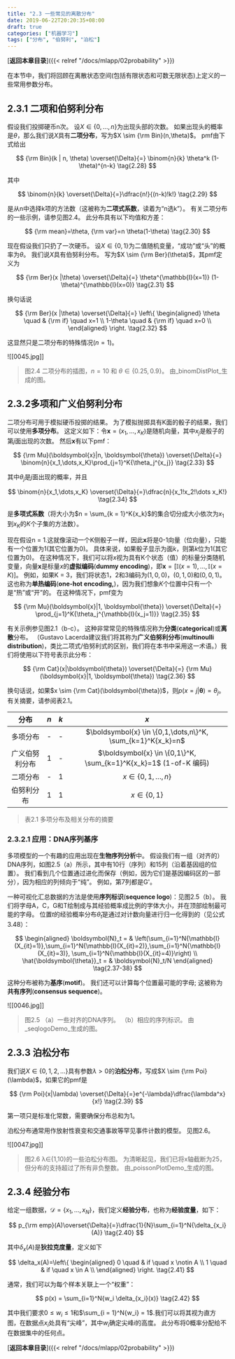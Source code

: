 ```yaml
---
title: "2.3 一些常见的离散分布"
date: 2019-06-22T20:20:35+08:00
draft: true
categories: ["机器学习"]
tags: ["分布", "伯努利", "泊松"]
---
```


[**返回本章目录**]({{< relref "/docs/mlapp/02probability" >}})

在本节中，我们将回顾在离散状态空间\(包括有限状态和可数无限状态\)上定义的一些常用参数分布。

<!--more-->

## 2.3.1 二项和伯努利分布

假设我们投掷硬币n次。 设$X \in \{0,\dots,n\}$为出现头部的次数。 如果出现头的概率是$\theta$，那么我们说$X$具有**二项分布**，写为$X \sim {\rm Bin}(n,\theta)$。 pmf由下式给出

$$
{\rm Bin}(k | n, \theta) \overset{\Delta}{=} \binom{n}{k} \theta^k (1-\theta)^{n-k} \tag{2.28}
$$

其中

$$
\binom{n}{k} \overset{\Delta}{=}\dfrac{n!}{(n-k)!k!} \tag{2.29}
$$

是从n中选择k项的方法数（这被称为**二项式系数**，读着为“n选k”）。 有关二项分布的一些示例，请参见图2.4。 此分布具有以下均值和方差：

$$
{\rm mean}=\theta, {\rm var}=n \theta(1-\theta)  \tag{2.30}
$$

现在假设我们只扔了一次硬币。 设$X \in \{0,1\}$为二值随机变量，“成功”或“头”的概率为$\theta$。 我们说$X$具有伯努利分布。 写为$X \sim {\rm Ber}(\theta)$，其pmf定义为

$$
{\rm Ber}(x |\theta) \overset{\Delta}{=} \theta^{\mathbb{I}(x=1)} (1-\theta)^{\mathbb{I}(x=0)} \tag{2.31}
$$

换句话说

$$
{\rm Ber}(x |\theta) \overset{\Delta}{=} \left\{
\begin{aligned}
\theta \quad & {\rm if} \quad x=1 \\
1-\theta \quad & {\rm if} \quad x=0 \\
\end{aligned}
\right. \tag{2.32}
$$

这显然只是二项分布的特殊情况\($n = 1$\)。

![[0045.jpg]]

> 图2.4 二项分布的插图，$n = 10$ 和 $\theta \in \{0.25, 0.9\}$。 由_binomDistPlot_生成的图。

## 2.3.2多项和广义伯努利分布

二项分布可用于模拟硬币投掷的结果。 为了模拟抛掷具有K面的骰子的结果，我们可以使用**多项分布**。 这定义如下：令$\boldsymbol{x} =(x_1,\dots,x_K)$是随机向量，其中$x_j$是骰子的第$j$面出现的次数。 然后$\boldsymbol{x}$有以下pmf：

$$
{\rm Mu}(\boldsymbol{x}|n, \boldsymbol{\theta}) \overset{\Delta}{=} \binom{n}{x_1,\dots,x_K}\prod_{j=1}^K{\theta_j^{x_j}}     \tag{2.33}
$$

其中$\theta_j$是$j$面出现的概率，并且

$$
\binom{n}{x_1,\dots,x_K} \overset{\Delta}{=}\dfrac{n}{x_1!x_2!\dots x_K!}    \tag{2.34}
$$

是**多项式系数**（将大小为$n = \sum_{k = 1}^K{x_k}$的集合切分成大小依次为$x_1$到$x_K$的$K$个子集的方法数）。

现在假设n = 1.这就像滚动一个K侧骰子一样，因此$\boldsymbol{x}$将是0-1向量（位向量），只能有一个位置为1\(其它位置为0\)。 具体来说，如果骰子显示为面$k$，则第$k$位为1\(其它位置为0\)。 在这种情况下，我们可以将$x$视为具有K个状态（值）的标量分类随机变量，向量$\boldsymbol{x}$是标量$x$的**虚拟编码**\(**dummy encoding**\)，即$\boldsymbol{x} = [\mathbb{I}(x=1),\dots,\mathbb{I}(x=K)]$。 例如，如果K = 3，我们将状态1，2和3编码为$(1,0,0)$，$(0,1,0)$和$(0,0,1)$。 这也称为**单热编码**\(**one-hot encoding,**\)，因为我们想象$K$个位置中只有一个是“热”或“开”的。 在这种情况下，pmf变为

$$
{\rm Mu}(\boldsymbol{x}|1, \boldsymbol{\theta}) \overset{\Delta}{=} \prod_{j=1}^K{\theta_j^{\mathbb{I}(x_j=1)}}     \tag{2.35}
$$

有关示例参见图2.1（b-c）。 这种非常常见的特殊情况称为**分类**\(**categorical**\)或**离散**分布。 （Gustavo Lacerda建议我们将其称为**广义伯努利分布**\(**multinoulli distribution**\)，类比二项式/伯努利式的区别，我们将在本书中采用这一术语。）我们将使用以下符号表示此分布：

$$
{\rm Cat}(x|\boldsymbol{\theta}) \overset{\Delta}{=} {\rm Mu}(\boldsymbol{x}|1, \boldsymbol{\theta})    \tag{2.36}
$$

换句话说，如果$x \sim {\rm Cat}(\boldsymbol{\theta})$，则$p(x = j | \boldsymbol{\theta})=\theta_j$。 有关摘要，请参阅表2.1。

| 分布 | $n$ | $k$ | $x$ |
| :---: | :---: | :---: | :---: |
| 多项分布 | - | - | $\boldsymbol{x} \in \{0,1,\dots,n\}^K, \sum_{k=1}^K{x_k}=n$ |
| 广义伯努利分布 | 1 | - | $\boldsymbol{x} \in \{0,1\}^K, \sum_{k=1}^K{x_k}=1$ \(1-of-K 编码\) |
| 二项分布 | - | 1 | $x \in \{0,1,\dots,n\}$ |
| 伯努利分布 | 1 | 1 | $x \in \{0,1\}$ |

> 表2.1 多项分布及相关分布的摘要

### 2.3.2.1 应用：DNA序列基序

多项模型的一个有趣的应用出现在**生物序列分析**中。 假设我们有一组（对齐的）DNA序列，如图2.5（a）所示，其中有10行（序列）和15列（沿着基因组的位置）。 我们看到几个位置通过进化而保存（例如，因为它们是基因编码区的一部分），因为相应的列倾向于“纯”。 例如，第7列都是G'。

一种可视化汇总数据的方法是使用**序列标识**\(**sequence logo**\)：见图2.5（b）。 我们将字母A，C，G和T绘制成与其经验概率成比例的字体大小，并在顶部绘制最可能的字母。 位置$t$的经验概率分布$\hat{\theta}_t$是通过对计数向量进行归一化得到的（见公式3.48）：

$$
\begin{aligned}
\boldsymbol{N}_t = & \left(\sum_{i=1}^N{\mathbb{I}(X_{it}=1)},\sum_{i=1}^N{\mathbb{I}(X_{it}=2)},\sum_{i=1}^N{\mathbb{I}(X_{it}=3)}, \sum_{i=1}^N{\mathbb{I}(X_{it}=4)}\right)  \\
\hat{\boldsymbol{\theta}}_t = & \boldsymbol{N}_t/N
\end{aligned}  \tag{2.37-38}
$$

这种分布被称为**基序**\(**motif**\)。 我们还可以计算每个位置最可能的字母; 这被称为**共有序列**\(**consensus sequence**\)。

![[0046.jpg]]

> 图2.5 （a）一些对齐的DNA序列。 （b）相应的序列标识。 由_seqlogoDemo_生成的图。

## 2.3.3 泊松分布

我们说$X \in \{0,1,2,\dots\}$具有参数$\lambda> 0$的**泊松分布**，写成$X \sim {\rm Poi}(\lambda)$，如果它的pmf是

$$
{\rm Poi}(x|\lambda) \overset{\Delta}{=}e^{-\lambda}\dfrac{\lambda^x}{x!}   \tag{2.39}
$$

第一项只是标准化常数，需要确保分布总和为1。

泊松分布通常用作放射性衰变和交通事故等罕见事件计数的模型。 见图2.6。

![[0047.jpg]]

> 图2.6 λ∈{1,10}的一些泊松分布图。 为清晰起见，我们已将x轴截断为25，但分布的支持超过了所有非负整数。 由_poissonPlotDemo_生成的图。

## 2.3.4 经验分布

给定一组数据，$\mathcal{D} = \{x_1,\dots,x_N\}$，我们定义**经验分布**，也称为**经验度量**，如下：

$$
p_{\rm emp}(A)\overset{\Delta}{=}\dfrac{1}{N}\sum_{i=1}^N{\delta_{x_i}(A)}   \tag{2.40}
$$

其中$\delta_{x}(A)$是**狄拉克度量**，定义如下

$$
\delta_x(A)=\left\{
\begin{aligned}
0 \quad & if \quad x \notin A \\
1 \quad & if \quad x \in A \\
\end{aligned}
\right.   \tag{2.41}
$$

通常，我们可以为每个样本关联上一个“权重”：

$$
p(x) = \sum_{i=1}^N{w_i \delta_{x_i}(x)}   \tag{2.42}
$$

其中我们要求$0 \le w_i \le 1$和$\sum_{i = 1}^N{w_i} = 1$.我们可以将其视为直方图，在数据点$x_i$处具有“尖峰”，其中$w_i$确定尖峰$i$的高度。 此分布将0概率分配给不在数据集中的任何点。

[**返回本章目录**]({{< relref "/docs/mlapp/02probability" >}})

